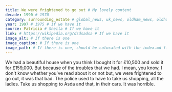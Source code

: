 ```yaml
---
title: We were frightened to go out # My lovely content
decade: 1990 # 1970
category: surrounding_estate # global_news, uk_news, oldham_news, oldham_history, towers, surrounding_estate # Always exactly one category
year: 1997 # 1975 # if we have it
source: Patricia # Sheila # If we have it
link: # https://wikipedia.org/dsdsadsa # If we have it
image_alt: # If there is one
image_caption: # If there is one
image_path: # If there is one, should be colocated with the index.md file in the folder
---
```


We had a beautiful house when you think I bought it for £10,500 and sold it for £159,000. But because of the troubles that we had. I mean, you know, I don't know whether you've read about it or not but, we were frightened to go out, it was that bad. The police used to have to take us shopping, all the ladies. Take us shopping to Asda and that, in their cars. It was horrible.